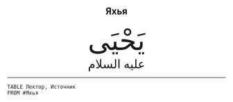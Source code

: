 <h2 style="text-align: center;">Яхья</h2> <div style="font-family: Uthmanic; font-size: 4rem; text-align: center;">يَحْيَى</div> <div style="font-family: Uthmanic; font-size: 1.75rem; text-align: center;">عليه السلام</div> <hr>

```dataview
TABLE Лектор, Источник
FROM #Яхья
```